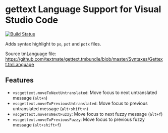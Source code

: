# gettext Language Support for Visual Studio Code

[![Build Status](https://travis-ci.org/MrOrz/vscode-gettext.svg?branch=master)](https://travis-ci.org/MrOrz/vscode-gettext)

Adds syntax highlight to `po`, `pot` and `potx` files.

Source tmLanguage file: https://github.com/textmate/gettext.tmbundle/blob/master/Syntaxes/Gettext.tmLanguage

## Features

* `vscgettext.moveToNextUntranslated`: Move focus to next untranslated message (`alt+n`)
* `vscgettext.moveToPreviousUntranslated`: Move focus to previous untranslated message (`alt+shift+n`)
* `vscgettext.moveToNextFuzzy`: Move focus to next fuzzy message (`alt+f`)
* `vscgettext.moveToPreviousFuzzy`: Move focus to previous fuzzy message (`alt+shift+f`)
